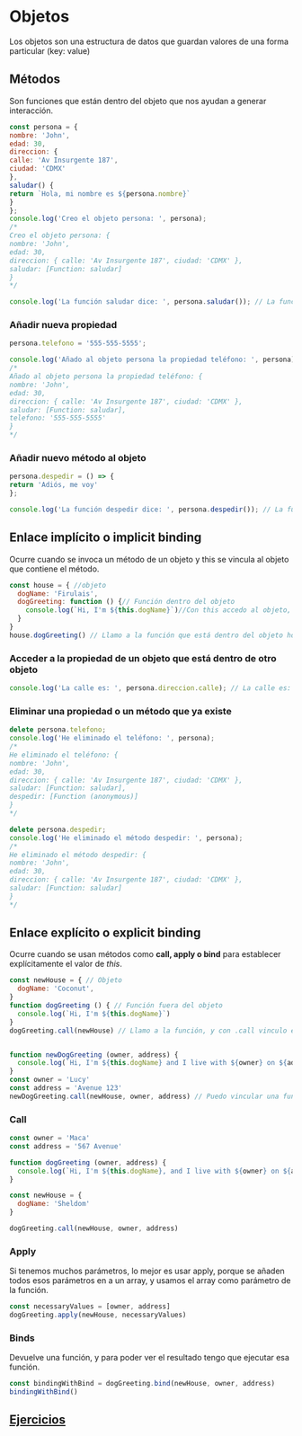 # Objetos
Los objetos son una estructura de datos que guardan valores de una forma particular (key: value)

## Métodos
Son funciones que están dentro del objeto que nos ayudan a generar interacción.

```javascript
const persona = {
nombre: 'John',
edad: 30,
direccion: {
calle: 'Av Insurgente 187',
ciudad: 'CDMX'
},
saludar() {
return `Hola, mi nombre es ${persona.nombre}`
}
};
console.log('Creo el objeto persona: ', persona);
/*
Creo el objeto persona: {
nombre: 'John',
edad: 30,
direccion: { calle: 'Av Insurgente 187', ciudad: 'CDMX' },
saludar: [Function: saludar]
}
*/

console.log('La función saludar dice: ', persona.saludar()); // La función saludar dice: Hola, mi nombre es John
```

### Añadir nueva propiedad

```javascript
persona.telefono = '555-555-5555';

console.log('Añado al objeto persona la propiedad teléfono: ', persona);
/*
Añado al objeto persona la propiedad teléfono: {
nombre: 'John',
edad: 30,
direccion: { calle: 'Av Insurgente 187', ciudad: 'CDMX' },
saludar: [Function: saludar],
telefono: '555-555-5555'
}
*/
```

### Añadir nuevo método al objeto

```javascript
persona.despedir = () => {
return 'Adiós, me voy'
};

console.log('La función despedir dice: ', persona.despedir()); // La función despedir dice: Adiós, me voy
```

## Enlace implícito o implicit binding
Ocurre cuando se invoca un método de un objeto y this se vincula al objeto que contiene el método.

```javascript
const house = { //objeto
  dogName: 'Firulais',
  dogGreeting: function () {// Función dentro del objeto
    console.log(`Hi, I'm ${this.dogName}`)//Con this accedo al objeto, y ya puedo acceder a la propiedades del objeto.
  } 
}
house.dogGreeting() // Llamo a la función que está dentro del objeto house
```

### Acceder a la propiedad de un objeto que está dentro de otro objeto

```javascript
console.log('La calle es: ', persona.direccion.calle); // La calle es: Av Insurgente 187
```

### Eliminar una propiedad o un método que ya existe

```javascript
delete persona.telefono;
console.log('He eliminado el teléfono: ', persona);
/*
He eliminado el teléfono: {
nombre: 'John',
edad: 30,
direccion: { calle: 'Av Insurgente 187', ciudad: 'CDMX' },
saludar: [Function: saludar],
despedir: [Function (anonymous)]
}
*/

delete persona.despedir;
console.log('He eliminado el método despedir: ', persona);
/*
He eliminado el método despedir: {
nombre: 'John',
edad: 30,
direccion: { calle: 'Av Insurgente 187', ciudad: 'CDMX' },
saludar: [Function: saludar]
}
*/
```

## Enlace explícito o explicit binding
Ocurre cuando se usan métodos como **call, apply o bind** para establecer explícitamente el valor de *this*.

```javascript
const newHouse = { // Objeto
  dogName: 'Coconut',
}
function dogGreeting () { // Función fuera del objeto
  console.log(`Hi, I'm ${this.dogName}`)
}
dogGreeting.call(newHouse) // Llamo a la función, y con .call vinculo esta función al objeto (newHouse) para poder acceder a sus propiedades


function newDogGreeting (owner, address) {
  console.log(`Hi, I'm ${this.dogName} and I live with ${owner} on ${address}`)
}
const owner = 'Lucy'
const address = 'Avenue 123'
newDogGreeting.call(newHouse, owner, address) // Puedo vincular una función con un objeto y a la vez mandarle diferentes parámetros
```
### Call

```javascript
const owner = 'Maca'
const address = '567 Avenue'

function dogGreeting (owner, address) {
  console.log(`Hi, I'm ${this.dogName}, and I live with ${owner} on ${address}`)
}

const newHouse = {
  dogName: 'Sheldom'
}

dogGreeting.call(newHouse, owner, address)
```
### Apply
Si tenemos muchos parámetros, lo mejor es usar apply, porque se añaden todos esos parámetros en a un array, y usamos el array como parámetro de la función.

```javascript
const necessaryValues = [owner, address]
dogGreeting.apply(newHouse, necessaryValues)
```

### Binds
Devuelve una función, y para poder ver el resultado tengo que ejecutar esa función.

```javascript
const bindingWithBind = dogGreeting.bind(newHouse, owner, address)
bindingWithBind()
```

## [Ejercicios](./javascript/objetos_ejercicios.md)